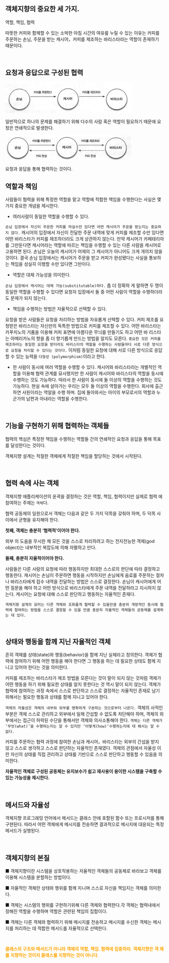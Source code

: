 ## 객체지향의 중요한 세 가지.


역할, 책임, 협력

따뜻한 커피와 함께할 수 있는 소박한 아침 시간의 여유를 누릴 수 있는 이유는 커피를 주문하는 손님, 주문을 받는 캐시어，커피를 제조하는 바리스타라는 역할이 존재하기 때문이다.

<br>

## 요청과 응답으로 구성된 협력


<img src="../../image/chap1.coffee.png" width="400">

일반적으로 하나의 문제를 해결하기 위해 다수의 사람 혹은 역할이 필요하기 때문에 요청은 연쇄적으로 발생한다.

<img src="../../image/chap1.coffee2.png" width="400">

요청과 응답을 통해 협력하는 것이다.

## 역할과 책임


사람들이 협력을 위해 특정한 역할을 맡고 역할에 적합한 책임을 수행한다는 사실은 몇 가지 중요한 개념을 제시한다.



- 여러사람이 동일한 역할을 수행할 수 있다.

`손님 입장에서 자신이 주문한 커피를 마실수만 있다면 어떤 캐시어가 주문을 받는지는 중요하지 않다.` 캐시어의 입장에서 자신이 전달한 주문 내역에 맞게 커피를 제조할 수만 있다면 어떤 바리스타가 커피를 제조하더라도 크게 상관하지 않는다.
만약 캐시어가 카페테리아를 그만둔다면 캐시어라는 역할에 따르는 책임을 수행할 수 있는 다른 사람을 캐시어로 고용하면 된다. 손님은 오늘의 캐시어가 어제의 그 캐시어가 아니어도 크게 개의치 않을 것이다. 결국 손님 입장에서는 캐시어가 주문을 받고 커피가 완성됐다는 사실을 통보하는 책임을 성실히 이행할 수만 있다면 그만이다.

- 역할은 대체 가능성을 의미한다.

 `손님 입장에서 캐시어는 대체 가능(substitutable)하다.` 좀 더 정확하 게 말하면 두 명이 동일한 역할을 수행할 수 있다면 요청자 입장에서 둘 중 어떤 사람이 역할을 수행하더라도 문제가 되지 않는다.

- 책임을 수행하는 방법은 자율적으로 선택할 수 있다.

 요청을 받은 사람들은 요청을 처리하는 방법을 자유롭게 선택할 수 있다. 커피 제조를 요청받은 바리스타는 자신만의 독특한 방법으로 커피를 제조할 수 있다. 어떤 바리스타는 카푸치노의 거품을 이용해 커피 표면에 아름다운 무늬를 만들기도 하고 어떤 바 리스타는 아메리카노의 향을 좀 더 향기롭게 만드는 방법을 알지도 모른다. `중요한 것은 커피를 제조하라는 동일한 요청을 받더라도 바리스타의 역할을 수행하는 사람들마다 서로 다른 방식으로 요청을 처리할 수 있다는 것이다.` 이처럼 동일한 요청에 대해 서로 다른 방식으로 응답할 수 있는 능력을 `다형성 (polymorphism)`이라고 한다.

- 한 사람이 동시에 여러 역할을 수행할 수 있다.
캐시어와 바리스타라는 개별적인 역할을 이용해 협력 관계를 묘사했지만 한 사람이 캐시어와 바리스타의 역할을 동시에 수행하는 것도 가능하다. 따라서 한 사람이 동시에 둘 이상의 역할을 수행하는 것도 가능하다.
현실 속에 살아가는 우리는 모두 둘 이상의 역할을 수행한다. 회사에 출근하연 사원이라는 역알을 수행 하며. 집에 돌아와서는 아이의 부모로서의 역할과 누군가의 남편과 아내라는 역할을 수행한다.

<br>

## 기능을 구현하기 위해 협력하는 객체들


협력의 핵심은 특정한 책임을 수행하는 역할들 간의 연쇄적인 요청과 응답을 통해 목표를 달성한다는
것이다.

객체지향 설계는 적절한 객체에게 적절한 책임을 할당하는 것에서 시작된다.

<br>

## 협력 속에 사는 객체

객체지향 애플리케이션의 윤곽을 결정하는 것은 역할, 책임, 협력이지만 실제로 협력
에 참여하는 주체는 `객체`다. 

협력 공동체의 일원으로서 객체는 다음과 같은 두 가지 덕목을 갖춰야 하며, 두 덕목 사이에서 균형을 유지해야 한다.

**첫째, 객체는 충분히 ‘협력적’이어야 한다.**

외부 의 도움을 무시한 채 모든 것을 스스로 처리하려고 하는 전지전능한 객체(god object)는 내부적인 복잡도에 의해 자멸하고 만다.

**둘째, 충분히 자율적이어야 한다.**

사람들은 다른 사람의 요청에 따라 행동하지만 최대한 스스로의 판단에 따라 결정하고 행동한다. 캐시어는 손님이 주문하면 행동을 시작하지만 손님에게 음료를 주문하는 절차나 바리스타에게 접수 내역을 전달하는 방법은 스스로 결정한다. 손님이 캐시어에게 어떤 질문을 해야 하고 어떤 방식으로 바리스타에게 주문 내역을 전달하라고 지시하지 않는다. 캐시어는 요청에 대해 스스로 판단하고 행동하는 자율적인 존재다.

`객체지향 설계의 묘미는 다른 객체와 조화롭게 협력할 수 있을만큼 충분히
개방적인 동시에 협력에 참여하는 방법을 스스로 결정할 수 있을 만큼 충분히 자율적인 객체들의 공동체를 설계하는 데 있다.`

<br>

## 상태와 행동을 함께 지닌 자율적인 객체

흔히 객체를 상태(state)와 행동(behavior)을 함께 지닌 실체라고 정의한다. 객체가 협력에 참여하기 위해 어떤 행동을 해야 한다면 그 행동을 하는 데 필요한 상태도 함께 지니고 있어야 한다는 것을 의미한다. 

커피를 제조하는 바리스타가 제조 방법을 모른다는 것이 말이 되지 않는 것처럼 객체가 어떤 행동을 하기 위해 필요한 상태를 알지 못한다는 것 역시 말이 되지 않는다. 객체가 협력에 참여하는 과정 속에서 스스로 판단하고 스스로 결정하는 자율적인 존재로 남기 위해서는 필요한 행동과 상태를 함께 지니고 있어야 한다.

`객체의 자율성은 객체의 내부와 외부를 명확하게 구분하는 것으로부터 나온다.` 객체의 사적인 부분은 객체 스스로 관리하고 외부에서 일체 간섭할 수 없도록 차단해야 하며, 객체의 외부에서는 접근이 허락된 수단을 통해서만 객체와 의사소통해야 한다. `객체는 다른 객체가 ‘무엇(what)’을 수행하는지는 알 수 있지만 ‘어떻게(how)’수행하는지에 대
해서는 알 수 없다.`

커피를 주문하는 협력 과정에 참여한 손님과 캐시어，바리스타는 외부의 간섭을 받지
않고 스스로 생각하고 스스로 판단하는 자율적인 존재였다. 객체의 관점에서 자율성 이란 자신의 상태를 직접 관리하고 상태를 기반으로 스스로 판단하고 행동할 수 있음을 의미한다.

**자율적인 객체로 구성된 공동체는 유지보수가 쉽고 재사용이 용이한 시스템을 구축할 수 있는 가능성을 제시한다.**

<br>

## 메서드와 자율성

객체지향 프로그래밍 언어에서 메서드는 클래스 안에 포함된 함수 또는 프로시저를 통해 구현된다. 따라서 어떤 객체에게 메시지를 전송하면 결과적으로 메시지에 대응되는 특정 메서드가 실행된다.



<br>

## 객체지향의 본질

■ 객체지향이란 시스템을 상호작용하는 자율적인 객체들의 공동체로 바라보고 객체를 이용해 시스템을 분할하는 방법이다.

■ 자율적인 객체란 상태와 행위를 함께 지니며 스스로 자신을 책임지는 객체를 의미한다.

■ 객체는 시스템의 행위를 구현하기위해 다른 객체와 협력한다.각 객체는  협력내에서 정해진 역할을 수행하며 역할은 관련된 책임의 집합이다.

■ 객체는 다른 객체와 협력하기 위해 메시지를 전송하고 메시지를 수신한 객체는 메시지를 처리하는 데 적합한 메서드를 자율적으로 선택한다.


<br>

<p style="color:orange;font-weight:600">클래스의 구조와 메서드가 아니라 객체의 역할, 책임. 협력에 집중하라. 객체지향은 객 체를 지향하는 것이지 클래스를 지향하는 것이 아니다.</p>